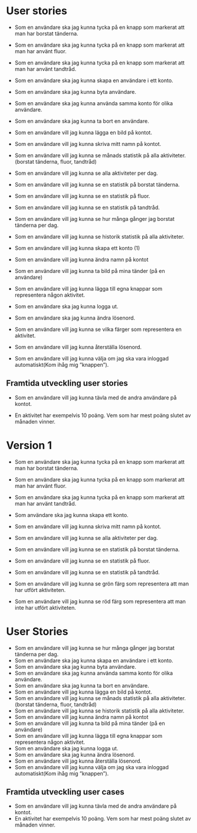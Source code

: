 # User stories

-   Som en användare ska jag kunna tycka på en knapp som markerat att man har borstat tänderna.
    
-   Som en användare ska jag kunna tycka på en knapp som markerat att man har använt fluor.
    
-   Som en användare ska jag kunna tycka på en knapp som markerat att man har använt tandtråd.
    
-   Som en användare ska jag kunna skapa en användare i ett konto.
    
-   Som en användare ska jag kunna byta användare.
    
-   Som en användare ska jag kunna använda samma konto för olika användare.
    
-   Som en användare ska jag kunna ta bort en användare.
    
-   Som en användare vill jag kunna lägga en bild på kontot.
    
-   Som en användare vill jag kunna skriva mitt namn på kontot.
    
-   Som en användare vill jag kunna se månads statistik på alla aktiviteter. (borstat tänderna, fluor, tandtråd)
    
-   Som en användare vill jag kunna se alla aktiviteter per dag.
    
-   Som en användare vill jag kunna se en statistik på borstat tänderna.
    
-   Som en användare vill jag kunna se en statistik på fluor.
    
-   Som en användare vill jag kunna se en statistik på tandtråd.
    
-   Som en användare vill jag kunna se hur många gånger jag borstat tänderna per dag.
    
-   Som en användare vill jag kunna se historik statistik på alla aktiviteter.
    
-   Som en användare vill jag kunna skapa ett konto (1)
    
-   Som en användare vill jag kunna ändra namn på kontot
    
-   Som en användare vill jag kunna ta bild på mina tänder (på en användare)
    
-   Som en användare vill jag kunna lägga till egna knappar som representera någon aktivitet.
    
-   Som en användare ska jag kunna logga ut.
    
-   Som en användare ska jag kunna ändra lösenord.
    
-   Som en användare vill jag kunna se vilka färger som representera en aktivitet.
    
-   Som en användare vill jag kunna återställa lösenord.
    
-   Som en användare vill jag kunna välja om jag ska vara inloggad automatiskt(Kom ihåg mig ”knappen”).

## Framtida utveckling user stories

-   Som en användare vill jag kunna tävla med de andra användare på kontot.
    
-   En aktivitet har exempelvis 10 poäng. Vem som har mest poäng slutet av månaden vinner.

# Version 1

-   Som en användare ska jag kunna tycka på en knapp som markerat att man har borstat tänderna.

-   Som en användare ska jag kunna tycka på en knapp som markerat att man har använt fluor.

-   Som en användare ska jag kunna tycka på en knapp som markerat att man har använt tandtråd.

-   Som användare ska jag kunna skapa ett konto.
-   Som en användare vill jag kunna skriva mitt namn på kontot.
-   Som en användare vill jag kunna se alla aktiviteter per dag. 
-   Som en användare vill jag kunna se en statistik på borstat tänderna.
-   Som en användare vill jag kunna se en statistik på fluor.
-   Som en användare vill jag kunna se en statistik på tandtråd.
-   Som en användare vill jag kunna se grön färg som representera att man har utfört aktiviteten.
-   Som en användare vill jag kunna se röd färg som representera att man inte har utfört aktiviteten.
# User Stories
-   Som en användare vill jag kunna se hur många gånger jag borstat tänderna per dag.
-   Som en användare ska jag kunna skapa en användare i ett konto. 
-   Som en användare ska jag kunna byta användare.
-   Som en användare ska jag kunna använda samma konto för olika användare. 
-   Som en användare ska jag kunna ta bort en användare.
-   Som en användare vill jag kunna lägga en bild på kontot.
-   Som en användare vill jag kunna se månads statistik på alla aktiviteter. (borstat tänderna, fluor, tandtråd)
-   Som en användare vill jag kunna se historik statistik på alla aktiviteter.
-   Som en användare vill jag kunna ändra namn på kontot
-   Som en användare vill jag kunna ta bild på mina tänder (på en användare) 
-   Som en användare vill jag kunna lägga till egna knappar som representera någon aktivitet.
-   Som en användare ska jag kunna logga ut.
-   Som en användare ska jag kunna ändra lösenord.
-   Som en användare vill jag kunna återställa lösenord.
-   Som en användare vill jag kunna välja om jag ska vara inloggad automatiskt(Kom ihåg mig ”knappen”). 
## Framtida utveckling user cases
-   Som en användare vill jag kunna tävla med de andra användare på kontot.
-   En aktivitet har exempelvis 10 poäng. Vem som har mest poäng slutet av månaden vinner. 


